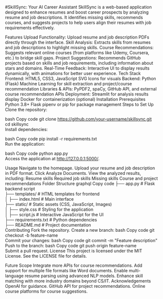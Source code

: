 #SkillSync: Your AI Career Assistant 
SkillSync is a web-based application designed to enhance resumes and boost career prospects by analyzing resume and job descriptions. It identifies missing skills, recommends courses, and suggests projects to help users align their resumes with job requirements effectively.

Features
Upload Functionality: Upload resume and job description PDFs directly through the interface.
Skill Analysis: Extracts skills from resumes and job descriptions to highlight missing skills.
Course Recommendations: Suggests relevant online courses (from platforms like Udemy, Coursera, etc.) to bridge skill gaps.
Project Suggestions: Recommends GitHub projects based on skills and job requirements, including information about stars and domains.
Real-Time Feedback: Interactive UI to display results dynamically, with animations for better user experience.
Tech Stack
Frontend:
HTML5, CSS3, JavaScript
SVG Icons for visuals
Backend:
Python (Flask)
Machine Learning for skill extraction and project/course recommendation
Libraries & APIs:
PyPDF2, spaCy, GitHub API, and external course recommendation APIs
Deployment:
Streamlit for analysis results display
Docker for containerization (optional)
Installation
Prerequisites
Python 3.8+
Flask
pipenv or pip for package management
Steps to Set Up
Clone the repository:

bash
Copy code
git clone https://github.com/your-username/skillsync.git  
cd skillsync  
Install dependencies:

bash
Copy code
pip install -r requirements.txt  
Run the application:

bash
Copy code
python app.py  
Access the application at http://127.0.0.1:5000/.

Usage
Navigate to the homepage.
Upload your resume and job description in PDF format.
Click Analyze Documents.
View the analyzed results, including:
Resume skills
Required job skills
Missing skills
Course and project recommendations
Folder Structure
graphql
Copy code
├── app.py              # Flask backend script  
├── templates/          # HTML templates for frontend  
│   ├── index.html      # Main interface  
├── static/             # Static assets (CSS, JavaScript, Images)  
│   ├── style.css       # Styling for the application  
│   ├── script.js       # Interactive JavaScript for the UI  
├── requirements.txt    # Python dependencies  
├── README.md           # Project documentation  
Contributing
Fork the repository.
Create a new branch:
bash
Copy code
git checkout -b feature-name  
Commit your changes:
bash
Copy code
git commit -m "Feature description"  
Push to the branch:
bash
Copy code
git push origin feature-name  
Submit a pull request.
License
This project is licensed under the MIT License. See the LICENSE file for details.

Future Scope
Integrate more APIs for course recommendations.
Add support for multiple file formats like Word documents.
Enable multi-language resume parsing using advanced NLP models.
Enhance skill matching with more industry domains beyond CS/IT.
Acknowledgements
OpenAI for guidance.
GitHub API for project recommendations.
Online course platforms for course suggestions.
